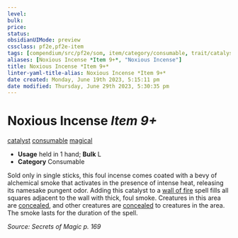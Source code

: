 ```yaml
---
level:
bulk:
price:
status:
obsidianUIMode: preview
cssclass: pf2e,pf2e-item
tags: [compendium/src/pf2e/som, item/category/consumable, trait/catalyst, trait/consumable, trait/magical]
aliases: [Noxious Incense *Item 9+*, "Noxious Incense"]
title: Noxious Incense *Item 9+*
linter-yaml-title-alias: Noxious Incense *Item 9+*
date created: Monday, June 19th 2023, 5:15:11 pm
date modified: Thursday, June 29th 2023, 5:30:35 pm
---
```


# Noxious Incense *Item 9+*

[catalyst](rules/traits/catalyst-som.md) [consumable](rules/traits/consumable.md) [magical](rules/traits/magical.md)  

- **Usage** held in 1 hand; **Bulk** L
- **Category** Consumable

Sold only in single sticks, this foul incense comes coated with a bevy of alchemical smoke that activates in the presence of intense heat, releasing its namesake pungent odor. Adding this catalyst to a [wall of fire](compendium/spells/wall-of-fire.md) spell fills all squares adjacent to the wall with thick, foul smoke. Creatures in this area are [concealed](rules/conditions.md#Concealed), and other creatures are [concealed](rules/conditions.md#Concealed) to creatures in the area. The smoke lasts for the duration of the spell.

*Source: Secrets of Magic p. 169*
